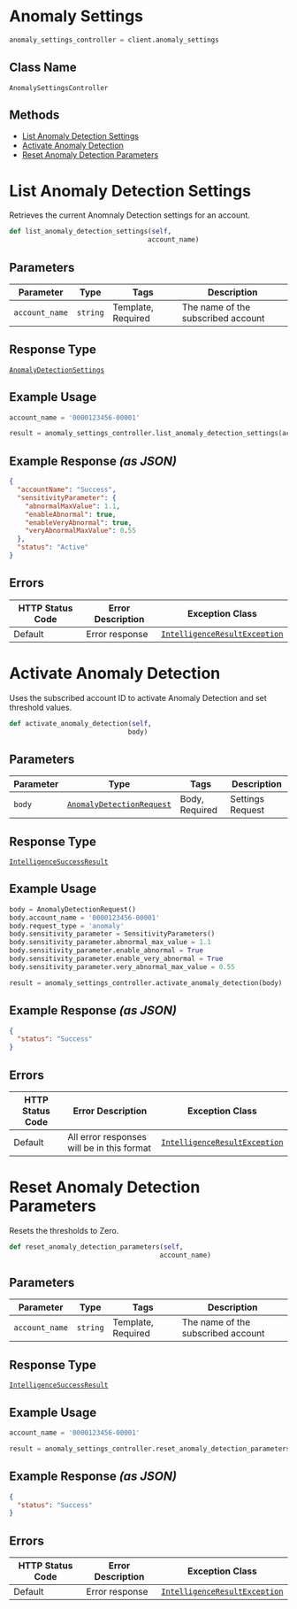 # Anomaly Settings

```python
anomaly_settings_controller = client.anomaly_settings
```

## Class Name

`AnomalySettingsController`

## Methods

* [List Anomaly Detection Settings](../../doc/controllers/anomaly-settings.md#list-anomaly-detection-settings)
* [Activate Anomaly Detection](../../doc/controllers/anomaly-settings.md#activate-anomaly-detection)
* [Reset Anomaly Detection Parameters](../../doc/controllers/anomaly-settings.md#reset-anomaly-detection-parameters)


# List Anomaly Detection Settings

Retrieves the current Anomnaly Detection settings for an account.

```python
def list_anomaly_detection_settings(self,
                                   account_name)
```

## Parameters

| Parameter | Type | Tags | Description |
|  --- | --- | --- | --- |
| `account_name` | `string` | Template, Required | The name of the subscribed account |

## Response Type

[`AnomalyDetectionSettings`](../../doc/models/anomaly-detection-settings.md)

## Example Usage

```python
account_name = '0000123456-00001'

result = anomaly_settings_controller.list_anomaly_detection_settings(account_name)
```

## Example Response *(as JSON)*

```json
{
  "accountName": "Success",
  "sensitivityParameter": {
    "abnormalMaxValue": 1.1,
    "enableAbnormal": true,
    "enableVeryAbnormal": true,
    "veryAbnormalMaxValue": 0.55
  },
  "status": "Active"
}
```

## Errors

| HTTP Status Code | Error Description | Exception Class |
|  --- | --- | --- |
| Default | Error response | [`IntelligenceResultException`](../../doc/models/intelligence-result-exception.md) |


# Activate Anomaly Detection

Uses the subscribed account ID to activate Anomaly Detection and set threshold values.

```python
def activate_anomaly_detection(self,
                              body)
```

## Parameters

| Parameter | Type | Tags | Description |
|  --- | --- | --- | --- |
| `body` | [`AnomalyDetectionRequest`](../../doc/models/anomaly-detection-request.md) | Body, Required | Settings Request |

## Response Type

[`IntelligenceSuccessResult`](../../doc/models/intelligence-success-result.md)

## Example Usage

```python
body = AnomalyDetectionRequest()
body.account_name = '0000123456-00001'
body.request_type = 'anomaly'
body.sensitivity_parameter = SensitivityParameters()
body.sensitivity_parameter.abnormal_max_value = 1.1
body.sensitivity_parameter.enable_abnormal = True
body.sensitivity_parameter.enable_very_abnormal = True
body.sensitivity_parameter.very_abnormal_max_value = 0.55

result = anomaly_settings_controller.activate_anomaly_detection(body)
```

## Example Response *(as JSON)*

```json
{
  "status": "Success"
}
```

## Errors

| HTTP Status Code | Error Description | Exception Class |
|  --- | --- | --- |
| Default | All error responses will be in this format | [`IntelligenceResultException`](../../doc/models/intelligence-result-exception.md) |


# Reset Anomaly Detection Parameters

Resets the thresholds to Zero.

```python
def reset_anomaly_detection_parameters(self,
                                      account_name)
```

## Parameters

| Parameter | Type | Tags | Description |
|  --- | --- | --- | --- |
| `account_name` | `string` | Template, Required | The name of the subscribed account |

## Response Type

[`IntelligenceSuccessResult`](../../doc/models/intelligence-success-result.md)

## Example Usage

```python
account_name = '0000123456-00001'

result = anomaly_settings_controller.reset_anomaly_detection_parameters(account_name)
```

## Example Response *(as JSON)*

```json
{
  "status": "Success"
}
```

## Errors

| HTTP Status Code | Error Description | Exception Class |
|  --- | --- | --- |
| Default | Error response | [`IntelligenceResultException`](../../doc/models/intelligence-result-exception.md) |

